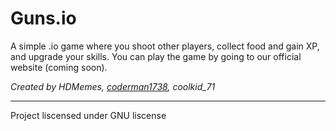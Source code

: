 # Guns.io

A simple .io game where you shoot other players, collect food and gain XP, and upgrade your skills. You can play the game by going to our official website (coming soon).

*Created by HDMemes, [coderman1738](https://github.com/coderman1738), coolkid_71*

- - -

Project liscensed under GNU liscense
